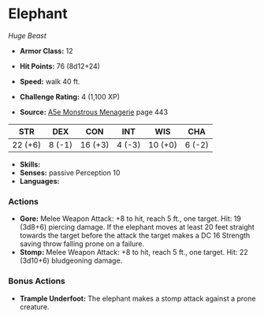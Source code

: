 # Elephant

*Huge* *Beast*

- **Armor Class:** 12
- **Hit Points:** 76 (8d12+24)
- **Speed:** walk 40 ft.

- **Challenge Rating:** 4 (1,100 XP)
- **Source:** [A5e Monstrous Menagerie](https://enpublishingrpg.com/products/level-up-monstrous-menagerie-a5e) page 443

| STR | DEX | CON | INT | WIS | CHA |
| --- | --- | --- | --- | --- | --- |
| 22 (+6) | 8 (-1) | 16 (+3) | 4 (-3) | 10 (+0) | 6 (-2) |

- **Skills:** 
- **Senses:** passive Perception 10
- **Languages:** 

### Actions

- **Gore:** Melee Weapon Attack: +8 to hit, reach 5 ft., one target. Hit: 19 (3d8+6) piercing damage. If the elephant moves at least 20 feet straight towards the target before the attack  the target makes a DC 16 Strength saving throw  falling prone on a failure.
- **Stomp:** Melee Weapon Attack: +8 to hit, reach 5 ft., one target. Hit: 22 (3d10+6) bludgeoning damage.

### Bonus Actions

- **Trample Underfoot:** The elephant makes a stomp attack against a prone creature.


